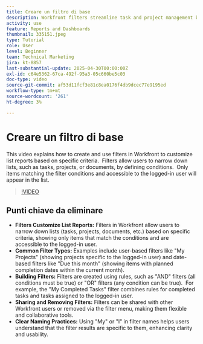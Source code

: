```yaml
---
title: Creare un filtro di base
description: Workfront filters streamline task and project management by allowing users to customize lists based on criteria like user assignments, deadlines, and completion status, making workflows more efficient and collaborative.
activity: use
feature: Reports and Dashboards
thumbnail: 335151.jpeg
type: Tutorial
role: User
level: Beginner
team: Technical Marketing
jira: kt-8857
last-substantial-update: 2025-04-30T00:00:00Z
exl-id: c64e5362-67ca-492f-95a3-05c660be5c03
doc-type: video
source-git-commit: af53d11fcf3e81c8ea0176f4db9dcec77e9195ed
workflow-type: tm+mt
source-wordcount: '261'
ht-degree: 3%

---
```


# Creare un filtro di base

This video explains how to create and use filters in Workfront to customize list reports based on specific criteria. &#x200B; Filters allow users to narrow down lists, such as tasks, projects, or documents, by defining conditions. &#x200B; Only items matching the filter conditions and accessible to the logged-in user will appear in the list. &#x200B;


>[!VIDEO](https://video.tv.adobe.com/v/335151/?quality=12&learn=on&enablevpops)

## Punti chiave da eliminare

* **Filters Customize List Reports:** Filters in Workfront allow users to narrow down lists (tasks, projects, documents, etc.) based on specific criteria, showing only items that match the conditions and are accessible to the logged-in user. &#x200B;
* **Common Filter Types:** Examples include user-based filters like &quot;My Projects&quot; (showing projects specific to the logged-in user) and date-based filters like &quot;Due this month&quot; (showing items with planned completion dates within the current month). &#x200B;
* **Building Filters:** Filters are created using rules, such as &quot;AND&quot; filters (all conditions must be true) or &quot;OR&quot; filters (any condition can be true). &#x200B; For example, the &quot;My Completed Tasks&quot; filter combines rules for completed tasks and tasks assigned to the logged-in user. &#x200B;
* **Sharing and Removing Filters:** Filters can be shared with other Workfront users or removed via the filter menu, making them flexible and collaborative tools. &#x200B;
* **Clear Naming Practices:** Using &quot;My&quot; or &quot;I&quot; in filter names helps users understand that the filter results are specific to them, enhancing clarity and usability. &#x200B;

